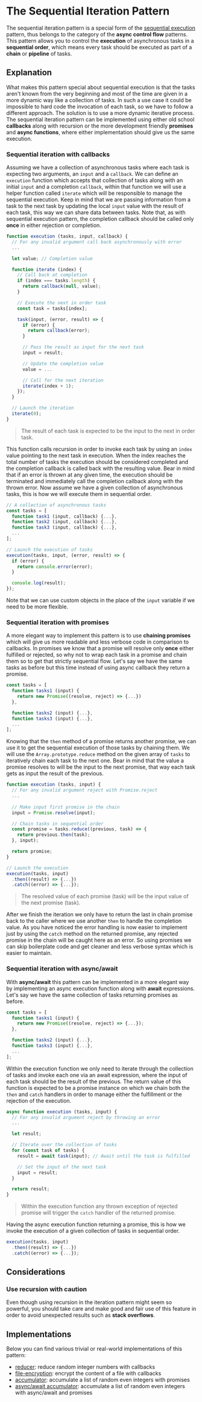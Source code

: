 # The Sequential Iteration Pattern #

The sequential iteration pattern is a special form of the [sequential execution](../sequential-execution/readme.md) pattern, thus belongs to the category of the **async control flow** patterns. This pattern allows you to control the **execution** of asynchronous tasks in a **sequential order**, which means every task should be executed as part of a **chain** or **pipeline** of tasks.

## Explanation ##

What makes this pattern special about sequential execution is that the tasks aren't known from the very beginning and most of the time are given in a more dynamic way like a collection of tasks. In such a use case it could be impossible to hard code the invocation of each task, so we have to follow a different approach. The solution is to use a more dynamic iterative process. The sequential iteration pattern can be implemented using either old school **callbacks** along with recursion or the more development friendly **promises** and **async functions**, where either implementation should give us the same execution.

### Sequential iteration with callbacks ###

Assuming we have a collection of asynchronous tasks where each task is expecting two arguments, an `input` and a `callback`. We can define an `execution` function which accepts that collection of tasks along with an initial `input` and a completion `callback`, within that function we will use a helper function called `iterate` which will be responsible to manage the sequential execution. Keep in mind that we are passing information from a task to the next task by updating the local `input` value with the result of each task, this way we can share data between tasks. Note that, as with sequential execution pattern, the completion callback should be called only **once** in either rejection or completion.

```javascript
function execution (tasks, input, callback) {
  // For any invalid argument call back asynchronously with error
  ...

  let value; // Completion value

  function iterate (index) {
    // Call back at completion
    if (index === tasks.length) {
      return callback(null, value);
    }

    // Execute the next in order task
    const task = tasks[index];

    task(input, (error, result) => {
      if (error) {
        return callback(error);
      }

      // Pass the result as input for the next task
      input = result;

      // Update the completion value
      value = ...

      // Call for the next iteration
      iterate(index + 1);
    });
  }

  // Launch the iteration
  iterate(0);
}
```

> The result of each task is expected to be the input to the next in order task.

This function calls recursion in order to invoke each task by using an `index` value pointing to the next task in execution. When the index reaches the total number of tasks the execution should be considered completed and the completion callback is called back with the resulting value. Bear in mind that if an error is thrown at any given time, the execution should be terminated and immediately call the completion callback along with the thrown error. Now assume we have a given collection of asynchronous tasks, this is how we will execute them in sequential order.

```javascript
// A collection of asynchronous tasks
const tasks = [
  function task1 (input, callback) {...},
  function task2 (input, callback) {...},
  function task3 (input, callback) {...},
  ...
];

// Launch the execution of tasks
execution(tasks, input, (error, result) => {
  if (error) {
    return console.error(error);
  }

  console.log(result);
});
```

Note that we can use custom objects in the place of the `input` variable if we need to be more flexible.

### Sequential iteration with promises ###

A more elegant way to implement this pattern is to use **chaining promises** which will give us more readable and less verbose code in comparison to callbacks. In promises we know that a promise will resolve only **once** either fulfilled or rejected, so why not to wrap each task in a promise and chain them so to get that strictly sequential flow. Let's say we have the same tasks as before but this time instead of using async callback they return a promise.

```javascript
const tasks = [
  function tasks1 (input) {
    return new Promise((resolve, reject) => {...})
  },

  function tasks2 (input) {...},
  function tasks3 (input) {...},
  ...
];
```

Knowing that the `then` method of a promise returns another promise, we can use it to get the sequential execution of those tasks by chaining them. We will use the `Array.prototype.reduce` method on the given array of `tasks` to iteratively chain each task to the next one. Bear in mind that the value a promise resolves to will be the input to the next promise, that way each task gets as input the result of the previous.

```javascript
function execution (tasks, input) {
  // For any invalid argument reject with Promise.reject
  ...
  
  // Make input first promise in the chain
  input = Promise.resolve(input);

  // Chain tasks in sequential order
  const promise = tasks.reduce((previous, task) => {
    return previous.then(task);
  }, input);

  return promise;
}

// Launch the execution
execution(tasks, input)
  .then((result) => {...})
  .catch((error) => {...});
```

> The resolved value of each promise (task) will be the input value of the next promise (task).

After we finish the iteration we only have to return the last in chain promise back to the caller where we use another `then` to handle the completion value. As you have noticed the error handling is now easier to implement just by using the `catch` method on the returned promise, any rejected promise in the chain will be caught here as an error. So using promises we can skip boilerplate code and get cleaner and less verbose syntax which is easier to maintain.

### Sequential iteration with async/await ###

With **async/await** this pattern can be implemented in a more elegant way by implementing an async execution function along with **await** expressions. Let's say we have the same collection of tasks returning promises as before.

```javascript
const tasks = [
  function tasks1 (input) {
    return new Promise((resolve, reject) => {...});
  },

  function tasks2 (input) {...},
  function tasks3 (input) {...},
  ...
];
```

Within the execution function we only need to iterate through the collection of tasks and invoke each one via an await expression, where the input of each task should be the result of the previous. The return value of this function is expected to be a promise instance on which we chain both the `then` and `catch` handlers in order to manage either the fulfillment or the rejection of the execution.

```javascript
async function execution (tasks, input) {
  // For any invalid argument reject by throwing an error
  ...

  let result;

  // Iterate over the collection of tasks
  for (const task of tasks) {
    result = await task(input); // Await until the task is fulfilled

    // Set the input of the next task
    input = result;
  }

  return result;
}
```

> Within the execution function any thrown exception of rejected promise will trigger the `catch` handler of the returned promise.

Having the async execution function returning a promise, this is how we invoke the execution of a given collection of tasks in sequential order.

```javascript
execution(tasks, input)
  .then((result) => {...})
  .catch((error) => {...});
```

## Considerations ##

### Use recursion with caution ###

Even though using recursion in the iteration pattern might seem so powerful, you should take care and make good and fair use of this feature in order to avoid unexpected results such as **stack overflows**.

## Implementations ##

Below you can find various trivial or real-world implementations of this pattern:

* [reducer](reducer.js): reduce random integer numbers with callbacks
* [file-encryption](file-encryption.js): encrypt the content of a file with callbacks
* [accumulator](accumulator.js): accumulate a list of random even integers with promises
* [async/await accumulator](async-accumulator.js): accumulate a list of random even integers with async/await and promises